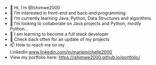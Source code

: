 - 👋 Hi, I’m @Ishimwe2000
- 👀 I’m interested in front-end and back-end programming
- 🌱 I’m currently learning Java, Python, Data Structures and algorithms
- 💞️ I’m looking to collaborate on Java projects and Python, mostly Python...
- 🌱 I am learning to become a full stack developer
- 🌱  Check back often for an update of my projects
- 📫 How to reach me on my LinkedIn:www.linkedin.com/in/mariemichelle2000
- View my portfolio here: https://ishimwe2000.github.io/portfolio/
 

<!---
Ishimwe2000/Ishimwe2000 is a ✨ special ✨ repository because its `README.md` (this file) appears on your GitHub profile.
You can click the Preview link to take a look at your changes.
--->
